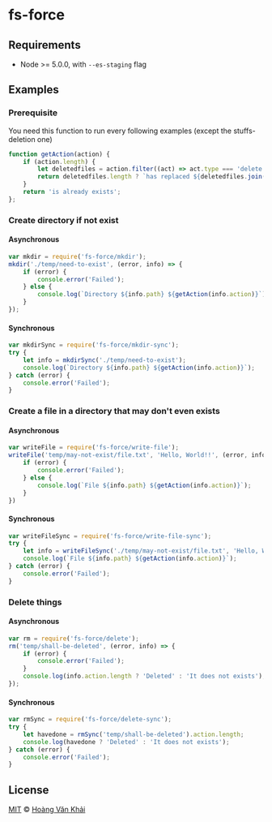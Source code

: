 
# fs-force

## Requirements

 * Node >= 5.0.0, with `--es-staging` flag

## Examples

### Prerequisite

You need this function to run every following examples (except the stuffs-deletion one)

```javascript
function getAction(action) {
    if (action.length) {
        let deletedfiles = action.filter((act) => act.type === 'delete');
        return deletedfiles.length ? `has replaced ${deletedfiles.join(', ')}` : 'has come to exists';
    }
    return 'is already exists';
};
```

### Create directory if not exist

#### Asynchronous

```javascript
var mkdir = require('fs-force/mkdir');
mkdir('./temp/need-to-exist', (error, info) => {
    if (error) {
        console.error('Failed');
    } else {
        console.log(`Directory ${info.path} ${getAction(info.action)}`);
    }
});
```

#### Synchronous

```javascript
var mkdirSync = require('fs-force/mkdir-sync');
try {
    let info = mkdirSync('./temp/need-to-exist');
    console.log(`Directory ${info.path} ${getAction(info.action)}`);
} catch (error) {
    console.error('Failed');
}
```

### Create a file in a directory that may don't even exists

#### Asynchronous

```javascript
var writeFile = require('fs-force/write-file');
writeFile('temp/may-not-exist/file.txt', 'Hello, World!!', (error, info) => {
    if (error) {
        console.error('Failed');
    } else {
        console.log(`File ${info.path} ${getAction(info.action)}`);
    }
})
```

#### Synchronous

```javascript
var writeFileSync = require('fs-force/write-file-sync');
try {
    let info = writeFileSync('./temp/may-not-exist/file.txt', 'Hello, World!!');
    console.log(`File ${info.path} ${getAction(info.action)}`);
} catch (error) {
    console.error('Failed');
}
```

### Delete things

#### Asynchronous

```javascript
var rm = require('fs-force/delete');
rm('temp/shall-be-deleted', (error, info) => {
	if (error) {
		console.error('Failed');
	}
	console.log(info.action.length ? 'Deleted' : 'It does not exists');
});
```

#### Synchronous

```javascript
var rmSync = require('fs-force/delete-sync');
try {
	let havedone = rmSync('temp/shall-be-deleted').action.length;
	console.log(havedone ? 'Deleted' : 'It does not exists');
} catch (error) {
	console.error('Failed');
}
```

## License

[MIT](https://github.com/ksxnodemodules/fs-force/blob/master/LICENSE.md) © [Hoàng Văn Khải](https://github.com/KSXGitHub)
